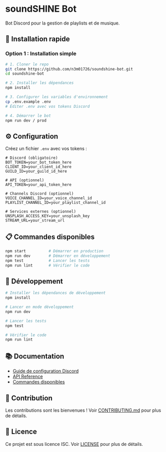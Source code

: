 # soundSHINE Bot

Bot Discord pour la gestion de playlists et de musique.

## 🚀 Installation rapide

### Option 1 : Installation simple

```bash
# 1. Cloner le repo
git clone https://github.com/n3m01726/soundshine-bot.git
cd soundshine-bot

# 2. Installer les dépendances
npm install

# 3. Configurer les variables d'environnement
cp .env.example .env
# Éditer .env avec vos tokens Discord

# 4. Démarrer le bot
npm run dev / prod
```

## ⚙️ Configuration

Créez un fichier `.env` avec vos tokens :

```env
# Discord (obligatoire)
BOT_TOKEN=your_bot_token_here
CLIENT_ID=your_client_id_here
GUILD_ID=your_guild_id_here

# API (optionnel)
API_TOKEN=your_api_token_here

# Channels Discord (optionnel)
VOICE_CHANNEL_ID=your_voice_channel_id
PLAYLIST_CHANNEL_ID=your_playlist_channel_id

# Services externes (optionnel)
UNSPLASH_ACCESS_KEY=your_unsplash_key
STREAM_URL=your_stream_url
```

## 📋 Commandes disponibles

```bash
npm start          # Démarrer en production
npm run dev        # Démarrer en développement
npm test           # Lancer les tests
npm run lint       # Vérifier le code
```

## 🔧 Développement

```bash
# Installer les dépendances de développement
npm install

# Lancer en mode développement
npm run dev

# Lancer les tests
npm test

# Vérifier le code
npm run lint
```

## 📚 Documentation

- [Guide de configuration Discord](docs/discord-setup.md)
- [API Reference](docs/api.md)
- [Commandes disponibles](docs/commands.md)

## 🤝 Contribution

Les contributions sont les bienvenues ! Voir [CONTRIBUTING.md](CONTRIBUTING.md) pour plus de détails.

## 📄 Licence

Ce projet est sous licence ISC. Voir [LICENSE](LICENSE) pour plus de détails.

